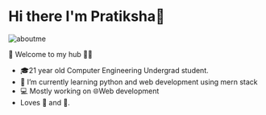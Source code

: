 # Hi there I'm Pratiksha👋
![aboutme](https://user-images.githubusercontent.com/67536654/158006270-9cdb981a-4106-40e8-af81-74a0f26f70af.gif)

🎍 Welcome to my hub 👨‍💻
- 🎓21 year old Computer Engineering Undergrad student.
- 🌱 I’m currently learning python and web development using mern stack
- 💻 Mostly working on 🌐Web development
- Loves 🎵 and 🎹.
